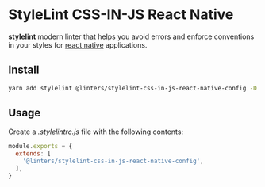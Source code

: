 # StyleLint CSS-IN-JS React Native

[**stylelint**](https://github.com/stylelint/stylelint) modern linter that helps you avoid errors and enforce conventions in your styles for [react native](https://github.com/facebook/react-native) applications.

## Install

```sh
yarn add stylelint @linters/stylelint-css-in-js-react-native-config -D
```

## Usage

Create a _.stylelintrc.js_ file with the following contents:

```js
module.exports = {
  extends: [
    '@linters/stylelint-css-in-js-react-native-config',
  ],
}
```

